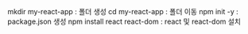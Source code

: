 mkdir my-react-app
 : 폴더 생성
cd my-react-app
 : 폴더 이동
npm init -y
 : package.json 생성
npm install react react-dom
 : react 및 react-dom 설치

